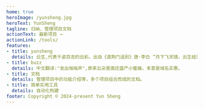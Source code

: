 ```yaml
---
home: true
heroImage: /yunsheng.jpg
heroText: YunSheng
tagline: 归纳、管理项目文档
actionText: 最新项目 →
actionLink: /tools/
features:
- title: yunsheng
  details: 云生,代表千姿百态的云彩。出自《渡荆门送别》唐·李白 “月下飞天镜，云生结海楼。”
- title: buzz
  details: 中文翻译:"发出嗡嗡声",原来云朵里面还盛产小蜜蜂。本意是域名实惠。
- title: 文档
  details: 管理项目中的功能介绍等，多个项目组合而成的文档。
- title: 简单实用工具
  details: 自动化构建
footer: Copyright © 2024-present Yun Sheng
---
```

